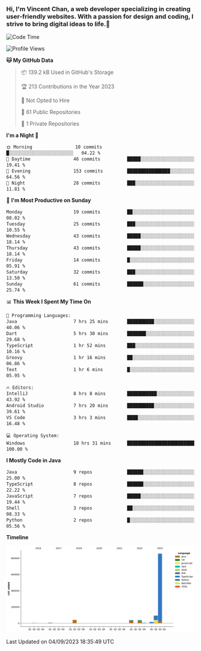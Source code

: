### Hi, I'm Vincent Chan, a web developer specializing in creating user-friendly websites. With a passion for design and coding, I strive to bring digital ideas to life.👋

<!--
**hkvincent/hkvincent** is a ✨ _special_ ✨ repository because its `README.md` (this file) appears on your GitHub profile.

Here are some ideas to get you started:

- 🔭 I’m currently working on ...
- 🌱 I’m currently learning ...
- 👯 I’m looking to collaborate on ...
- 🤔 I’m looking for help with ...
- 💬 Ask me about ...
- 📫 How to reach me: ...
- 😄 Pronouns: ...
- ⚡ Fun fact: ...
-->
<!--START_SECTION:waka-->
![Code Time](http://img.shields.io/badge/Code%20Time-344%20hrs%2052%20mins-blue)

![Profile Views](http://img.shields.io/badge/Profile%20Views-0-blue)

**🐱 My GitHub Data** 

> 📦 139.2 kB Used in GitHub's Storage 
 > 
> 🏆 213 Contributions in the Year 2023
 > 
> 🚫 Not Opted to Hire
 > 
> 📜 61 Public Repositories 
 > 
> 🔑 1 Private Repositories 
 > 
**I'm a Night 🦉** 

```text
🌞 Morning                10 commits          █░░░░░░░░░░░░░░░░░░░░░░░░   04.22 % 
🌆 Daytime                46 commits          █████░░░░░░░░░░░░░░░░░░░░   19.41 % 
🌃 Evening                153 commits         ████████████████░░░░░░░░░   64.56 % 
🌙 Night                  28 commits          ███░░░░░░░░░░░░░░░░░░░░░░   11.81 % 
```
📅 **I'm Most Productive on Sunday** 

```text
Monday                   19 commits          ██░░░░░░░░░░░░░░░░░░░░░░░   08.02 % 
Tuesday                  25 commits          ███░░░░░░░░░░░░░░░░░░░░░░   10.55 % 
Wednesday                43 commits          █████░░░░░░░░░░░░░░░░░░░░   18.14 % 
Thursday                 43 commits          █████░░░░░░░░░░░░░░░░░░░░   18.14 % 
Friday                   14 commits          █░░░░░░░░░░░░░░░░░░░░░░░░   05.91 % 
Saturday                 32 commits          ███░░░░░░░░░░░░░░░░░░░░░░   13.50 % 
Sunday                   61 commits          ██████░░░░░░░░░░░░░░░░░░░   25.74 % 
```


📊 **This Week I Spent My Time On** 

```text
💬 Programming Languages: 
Java                     7 hrs 25 mins       ██████████░░░░░░░░░░░░░░░   40.06 % 
Dart                     5 hrs 30 mins       ███████░░░░░░░░░░░░░░░░░░   29.68 % 
TypeScript               1 hr 52 mins        ███░░░░░░░░░░░░░░░░░░░░░░   10.16 % 
Groovy                   1 hr 16 mins        ██░░░░░░░░░░░░░░░░░░░░░░░   06.86 % 
Text                     1 hr 6 mins         █░░░░░░░░░░░░░░░░░░░░░░░░   05.95 % 

🔥 Editors: 
IntelliJ                 8 hrs 8 mins        ███████████░░░░░░░░░░░░░░   43.92 % 
Android Studio           7 hrs 20 mins       ██████████░░░░░░░░░░░░░░░   39.61 % 
VS Code                  3 hrs 3 mins        ████░░░░░░░░░░░░░░░░░░░░░   16.48 % 

💻 Operating System: 
Windows                  18 hrs 31 mins      █████████████████████████   100.00 % 
```

**I Mostly Code in Java** 

```text
Java                     9 repos             ██████░░░░░░░░░░░░░░░░░░░   25.00 % 
TypeScript               8 repos             ██████░░░░░░░░░░░░░░░░░░░   22.22 % 
JavaScript               7 repos             █████░░░░░░░░░░░░░░░░░░░░   19.44 % 
Shell                    3 repos             ██░░░░░░░░░░░░░░░░░░░░░░░   08.33 % 
Python                   2 repos             █░░░░░░░░░░░░░░░░░░░░░░░░   05.56 % 
```



**Timeline**

![Lines of Code chart](https://raw.githubusercontent.com/hkvincent/hkvincent/main/assets/bar_graph.png)


 Last Updated on 04/09/2023 18:35:49 UTC
<!--END_SECTION:waka-->

